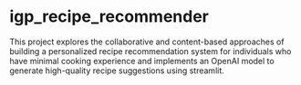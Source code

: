 # igp_recipe_recommender
This project explores the collaborative and content-based approaches of building a personalized recipe recommendation system for individuals who have minimal cooking experience and implements an OpenAI model to generate high-quality recipe suggestions using streamlit.
